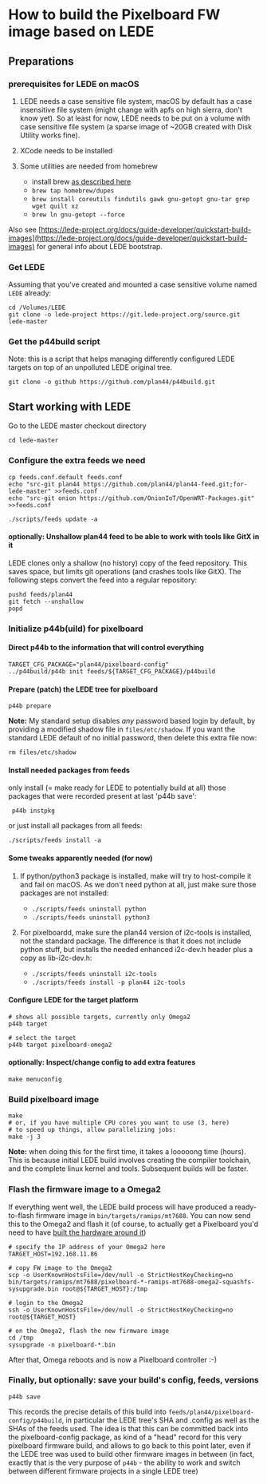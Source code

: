 # How to build the Pixelboard FW image based on LEDE

## Preparations

### prerequisites for LEDE on macOS

1. LEDE needs a case sensitive file system, macOS by default has a case insensitive file system (might change with apfs on high sierra, don't know yet). So at least for now, LEDE needs to be put on a volume with case sensitive file system (a sparse image of ~20GB created with Disk Utility works fine).

2. XCode needs to be installed

3. Some utilities are needed from homebrew
   - install brew [as described here](https://brew.sh)
   - `brew tap homebrew/dupes`
   - `brew install coreutils findutils gawk gnu-getopt gnu-tar grep wget quilt xz`
   - `brew ln gnu-getopt --force`

Also see [https://lede-project.org/docs/guide-developer/quickstart-build-images](https://lede-project.org/docs/guide-developer/quickstart-build-images) for general info about LEDE bootstrap.

### Get LEDE

Assuming that you've created and mounted a case sensitive volume named `LEDE` already:

    cd /Volumes/LEDE
    git clone -o lede-project https://git.lede-project.org/source.git lede-master

### Get the p44build script

Note: this is a script that helps managing differently configured LEDE targets on top of an unpolluted LEDE original tree.

    git clone -o github https://github.com/plan44/p44build.git

## Start working with LEDE

Go to the LEDE master checkout directory

    cd lede-master

### Configure the extra feeds we need

    cp feeds.conf.default feeds.conf
    echo "src-git plan44 https://github.com/plan44/plan44-feed.git;for-lede-master" >>feeds.conf
    echo "src-git onion https://github.com/OnionIoT/OpenWRT-Packages.git" >>feeds.conf

    ./scripts/feeds update -a

#### optionally: Unshallow plan44 feed to be able to work with tools like GitX in it

LEDE clones only a shallow (no history) copy of the feed repository. This saves space, but limits git operations (and crashes tools like GitX). The following steps convert the feed into a regular repository:

    pushd feeds/plan44
    git fetch --unshallow
    popd

### Initialize p44b(uild) for pixelboard

#### Direct p44b to the information that will control everything

    TARGET_CFG_PACKAGE="plan44/pixelboard-config"
    ../p44build/p44b init feeds/${TARGET_CFG_PACKAGE}/p44build

#### Prepare (patch) the LEDE tree for pixelboard

    p44b prepare

**Note:** My standard setup disables *any* password based login by default, by providing a modified shadow file in `files/etc/shadow`. If you want the standard LEDE default of no initial password, then delete this extra file now:

    rm files/etc/shadow

#### Install needed packages from feeds

only install (= make ready for LEDE to potentially build at all)
those packages that were recorded present at last 'p44b save':

     p44b instpkg

or just install all packages from all feeds:

    ./scripts/feeds install -a

#### Some tweaks apparently needed (for now)

1. If python/python3 package is installed, make will try to host-compile it and fail on macOS. As we don't need python at all, just make sure those packages are not installed:

    - `./scripts/feeds uninstall python`
    - `./scripts/feeds uninstall python3`

2. For pixelboardd, make sure the plan44 version of i2c-tools is installed, not the standard package. The difference is that it does not include python stuff, but installs the needed enhanced i2c-dev.h header plus a copy as lib-i2c-dev.h:

    - `./scripts/feeds uninstall i2c-tools`
    - `./scripts/feeds install -p plan44 i2c-tools`

#### Configure LEDE for the target platform

    # shows all possible targets, currently only Omega2
    p44b target

    # select the target
    p44b target pixelboard-omega2

#### optionally: Inspect/change config to add extra features

    make menuconfig

### Build pixelboard image

    make
    # or, if you have multiple CPU cores you want to use (3, here)
    # to speed up things, allow parallelizing jobs:
    make -j 3

**Note:** when doing this for the first time, it takes a looooong time (hours). This is because initial LEDE build involves creating the compiler toolchain, and the complete linux kernel and tools. Subsequent builds will be faster.

### Flash the firmware image to a Omega2

If everything went well, the LEDE build process will have produced a ready-to-flash firmware image in `bin/targets/ramips/mt7688`. You can now send this to the Omega2 and flash it (of course, to actually get a Pixelboard you'd need to have [built the hardware around it](https://github.com/plan44/pixelboard))

    # specify the IP address of your Omega2 here
    TARGET_HOST=192.168.11.86
	
    # copy FW image to the Omega2
    scp -o UserKnownHostsFile=/dev/null -o StrictHostKeyChecking=no bin/targets/ramips/mt7688/pixelboard-*-ramips-mt7688-omega2-squashfs-sysupgrade.bin root@${TARGET_HOST}:/tmp
    
    # login to the Omega2
    ssh -o UserKnownHostsFile=/dev/null -o StrictHostKeyChecking=no root@${TARGET_HOST}
    
    # on the Omega2, flash the new firmware image
    cd /tmp
    sysupgrade -n pixelboard-*.bin

After that, Omega reboots and is now a Pixelboard controller :-)

### Finally, but optionally: save your build's config, feeds, versions

    p44b save
    
This records the precise details of this build into `feeds/plan44/pixelboard-config/p44build`, in particular the LEDE tree's SHA and .config as well as the SHAs of the feeds used. The idea is that this can be committed back into the pixelboard-config package, as kind of a "head" record for this very pixelboard firmware build, and allows to go back to this point later, even if the LEDE tree was used to build other firmware images in between (in fact, exactly that is the very purpose of `p44b` - the ability to work and switch between different firmware projects in a single LEDE tree)